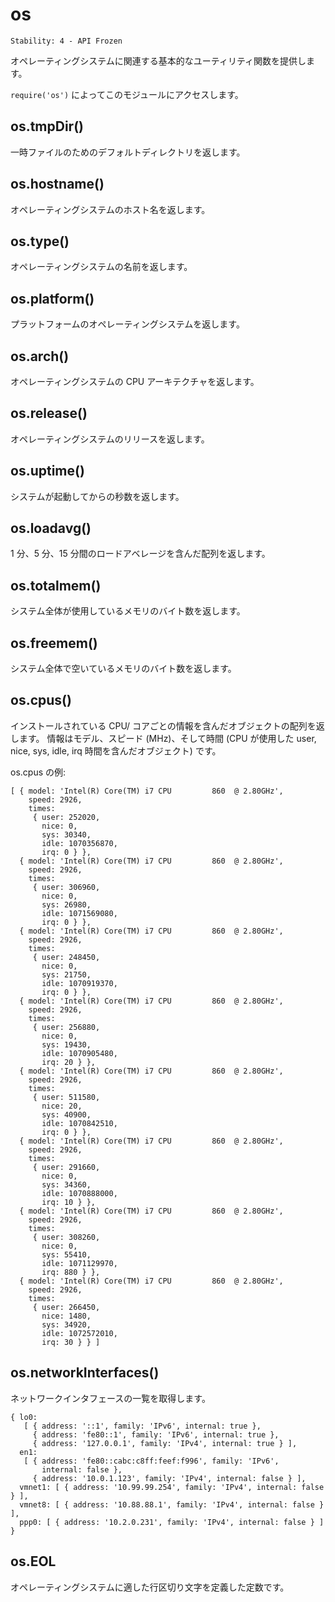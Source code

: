 # os

    Stability: 4 - API Frozen

<!--
Provides a few basic operating-system related utility functions.
-->
オペレーティングシステムに関連する基本的なユーティリティ関数を提供します。

<!--
Use `require('os')` to access this module.
-->

`require('os')` によってこのモジュールにアクセスします。

## os.tmpDir()

<!--
Returns the operating system's default directory for temp files.
-->

一時ファイルのためのデフォルトディレクトリを返します。

## os.hostname()

<!--
Returns the hostname of the operating system.
-->

オペレーティングシステムのホスト名を返します。

## os.type()

<!--
Returns the operating system name.
-->

オペレーティングシステムの名前を返します。

## os.platform()

<!--
Returns the operating system platform.
-->

プラットフォームのオペレーティングシステムを返します。

## os.arch()

<!--
Returns the operating system CPU architecture.
-->

オペレーティングシステムの CPU アーキテクチャを返します。

## os.release()

<!--
Returns the operating system release.
-->

オペレーティングシステムのリリースを返します。

## os.uptime()

<!--
Returns the system uptime in seconds.
-->

システムが起動してからの秒数を返します。

## os.loadavg()

<!--
Returns an array containing the 1, 5, and 15 minute load averages.
-->

1 分、5 分、15 分間のロードアベレージを含んだ配列を返します。

## os.totalmem()

<!--
Returns the total amount of system memory in bytes.
-->

システム全体が使用しているメモリのバイト数を返します。

## os.freemem()

<!--
Returns the amount of free system memory in bytes.
-->

システム全体で空いているメモリのバイト数を返します。

## os.cpus()

<!--
Returns an array of objects containing information about each CPU/core installed: model, speed (in MHz), and times (an object containing the number of CPU ticks spent in: user, nice, sys, idle, and irq).
-->

インストールされている CPU/ コアごとの情報を含んだオブジェクトの配列を返します。
情報はモデル、スピード (MHz)、そして時間 (CPU が使用した user, nice, sys, idle, irq 時間を含んだオブジェクト) です。

<!--
Example inspection of os.cpus:
-->

os.cpus の例:

    [ { model: 'Intel(R) Core(TM) i7 CPU         860  @ 2.80GHz',
        speed: 2926,
        times:
         { user: 252020,
           nice: 0,
           sys: 30340,
           idle: 1070356870,
           irq: 0 } },
      { model: 'Intel(R) Core(TM) i7 CPU         860  @ 2.80GHz',
        speed: 2926,
        times:
         { user: 306960,
           nice: 0,
           sys: 26980,
           idle: 1071569080,
           irq: 0 } },
      { model: 'Intel(R) Core(TM) i7 CPU         860  @ 2.80GHz',
        speed: 2926,
        times:
         { user: 248450,
           nice: 0,
           sys: 21750,
           idle: 1070919370,
           irq: 0 } },
      { model: 'Intel(R) Core(TM) i7 CPU         860  @ 2.80GHz',
        speed: 2926,
        times:
         { user: 256880,
           nice: 0,
           sys: 19430,
           idle: 1070905480,
           irq: 20 } },
      { model: 'Intel(R) Core(TM) i7 CPU         860  @ 2.80GHz',
        speed: 2926,
        times:
         { user: 511580,
           nice: 20,
           sys: 40900,
           idle: 1070842510,
           irq: 0 } },
      { model: 'Intel(R) Core(TM) i7 CPU         860  @ 2.80GHz',
        speed: 2926,
        times:
         { user: 291660,
           nice: 0,
           sys: 34360,
           idle: 1070888000,
           irq: 10 } },
      { model: 'Intel(R) Core(TM) i7 CPU         860  @ 2.80GHz',
        speed: 2926,
        times:
         { user: 308260,
           nice: 0,
           sys: 55410,
           idle: 1071129970,
           irq: 880 } },
      { model: 'Intel(R) Core(TM) i7 CPU         860  @ 2.80GHz',
        speed: 2926,
        times:
         { user: 266450,
           nice: 1480,
           sys: 34920,
           idle: 1072572010,
           irq: 30 } } ]

## os.networkInterfaces()

<!--
Get a list of network interfaces:
-->

ネットワークインタフェースの一覧を取得します。

    { lo0: 
       [ { address: '::1', family: 'IPv6', internal: true },
         { address: 'fe80::1', family: 'IPv6', internal: true },
         { address: '127.0.0.1', family: 'IPv4', internal: true } ],
      en1: 
       [ { address: 'fe80::cabc:c8ff:feef:f996', family: 'IPv6',
           internal: false },
         { address: '10.0.1.123', family: 'IPv4', internal: false } ],
      vmnet1: [ { address: '10.99.99.254', family: 'IPv4', internal: false } ],
      vmnet8: [ { address: '10.88.88.1', family: 'IPv4', internal: false } ],
      ppp0: [ { address: '10.2.0.231', family: 'IPv4', internal: false } ] }

## os.EOL

<!--
A constant defining the appropriate End-of-line marker for the operating system.
-->

オペレーティングシステムに適した行区切り文字を定義した定数です。
